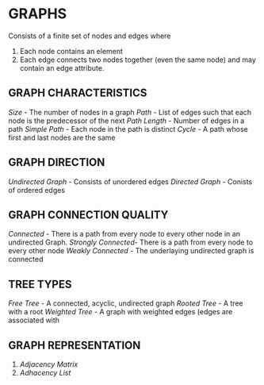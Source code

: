 # GRAPHS
Consists of a finite set of nodes and edges where
1. Each node contains an element
2. Each edge connects two nodes together (even the same node)
    and may contain an edge attribute.
## GRAPH CHARACTERISTICS
*Size*              - The number of nodes in a graph
*Path*              - List of edges such that each node is the 
                        predecessor of the next
*Path Length*       - Number of edges in a path
*Simple Path*       - Each node in the path is distinct
*Cycle*             - A path whose first and last nodes are the same
## GRAPH DIRECTION
*Undirected Graph*  - Consists of unordered edges 
*Directed Graph*    - Conists of ordered edges
## GRAPH CONNECTION QUALITY
*Connected*         - There is a path from every node to every other 
                        node in an undirected Graph.
*Strongly Connected*- There is a path from every node to every other node
*Weakly Connected*  - The underlaying undirected graph is connected
## TREE TYPES
*Free Tree*         - A connected, acyclic, undirected graph
*Rooted Tree*       - A tree with a root
*Weighted Tree*     - A graph with weighted edges (edges are associated with
## GRAPH REPRESENTATION
1. _Adjacency Matrix_
2. _Adhacency List_
